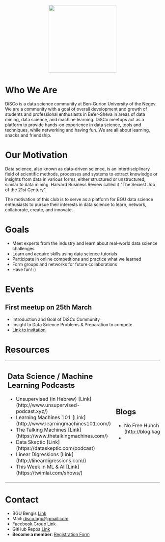 
<div style="text-align:center"><img height="220" src ="https://static.wixstatic.com/media/5648c5_44094fd529744e0b917fabeb2a052b2c~mv2.png/v1/crop/x_0,y_123,w_637,h_425/fill/w_213,h_142,al_c,usm_0.66_1.00_0.01/5648c5_44094fd529744e0b917fabeb2a052b2c~mv2.png" /></div>

<div id="particles-js"></div>

# Who We Are
DiSCo is a data science community at Ben-Gurion University of the Negev. We are a community with a goal of overall development and growth of students and professional enthusiasts in Be’er-Sheva in areas of data mining, data science, and machine learning. DiSCo meetups act as a platform to provide hands-on experience in data science, tools and techniques, while networking and having fun. We are all about learning, snacks and friendship.

# Our Motivation
Data science, also known as data-driven science, is an interdisciplinary field of scientific methods, processes and systems to extract knowledge or insights from data in various forms, either structured or unstructured, similar to data mining. Harvard Business Review called it "The Sexiest Job of the 21st Century".

The motivation of this club is to serve as a platform for BGU data science enthusiasts to pursue their interests in data science to learn, network, collaborate, create, and innovate.

# Goals

* Meet experts from the industry and learn about real-world data science challenges
* Learn and acquire skills using data science tutorials
* Participate in online competitions and practice what we learned
* Form groups and networks for future collaborations
* Have fun! :)

# Events

## First meetup on 25th March
* Introduction and Goal of DiSCo Community
* Insight to Data Science Problems & Preparation to compete 
* [Link to invitation](https://github.com/DiSCoBGU/DiSCo-init/blob/master/README.md) 

# Resources
<table>
  <tr><td>
    <h2> Data Science / Machine Learning Podcasts </h2>
    <ul>
    <li> Unsupervised (in Hebrew) [Link](http://www.unsupervised-podcast.xyz/)
    <li> Learning Machines 101 [Link](http://www.learningmachines101.com/)
    <li> The Talking Machines [Link](https://www.thetalkingmachines.com/)
    <li> Data Skeptic [Link](https://dataskeptic.com/podcast)
    <li> Linear Digressions [Link](http://lineardigressions.com/)
    <li> This Week in ML & AI [Link](https://twimlai.com/shows/)
      </ul>

    
<td>
    <div style="display: inline-block;float:right;">
    <h2> Blogs </h2>
    <ul>
    <li> No Free Hunch [Link](http://blog.kaggle.com/)
    <li>
      </ul>
    </div>

</table>

# Contact

* BGU Bengis [Link](https://www.bengis.org/disco)
* Mail: disco.bgu@gmail.com
* Facebook Group [Link](https://www.facebook.com/groups/discobgu)
* GitHub Repos [Link](https://github.com/DiSCoBGU/)
* **Become a member**: [Registration Form](https://tinyurl.com/discobgu)
